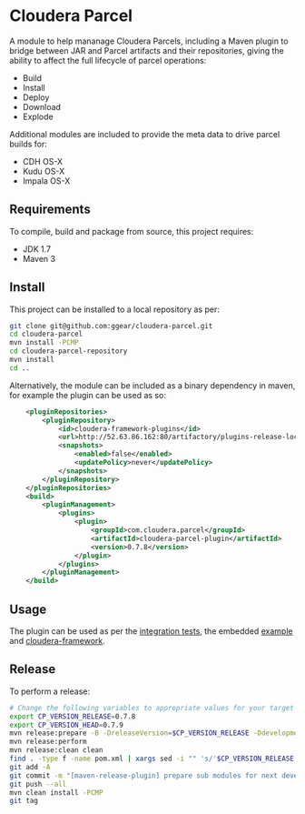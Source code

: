# Cloudera Parcel

A module to help mananage Cloudera Parcels, including a Maven plugin to bridge between JAR and Parcel artifacts and their repositories, giving the ability to affect the full lifecycle of parcel operations:

* Build
* Install
* Deploy
* Download
* Explode

Additional modules are included to provide the meta data to drive parcel builds for:

* CDH OS-X
* Kudu OS-X
* Impala OS-X

## Requirements

To compile, build and package from source, this project requires:

* JDK 1.7
* Maven 3

## Install

This project can be installed to a local repository as per:

```bash
git clone git@github.com:ggear/cloudera-parcel.git
cd cloudera-parcel
mvn install -PCMP
cd cloudera-parcel-repository
mvn install
cd ..
```

Alternatively, the module can be included as a binary dependency in maven, for example the plugin can be used as so:

```xml
	<pluginRepositories>
		<pluginRepository>
			<id>cloudera-framework-plugins</id>
			<url>http://52.63.86.162:80/artifactory/plugins-release-local</url>
			<snapshots>
				<enabled>false</enabled>
				<updatePolicy>never</updatePolicy>
			</snapshots>
		</pluginRepository>
	</pluginRepositories>
	<build>
		<pluginManagement>
			<plugins>
				<plugin>
					<groupId>com.cloudera.parcel</groupId>
					<artifactId>cloudera-parcel-plugin</artifactId>
					<version>0.7.8</version>
				</plugin>
			</plugins>
		</pluginManagement>
	</build>
```

## Usage

The plugin can be used as per the [integration tests](https://github.com/ggear/cloudera-parcel/tree/master/cloudera-parcel-plugin/src/it), the embedded [example](https://github.com/ggear/cloudera-parcel/tree/master/cloudera-parcel-repository/cloudera-parcel-repository-sqoop-teradata) and [cloudera-framework](https://github.com/ggear/cloudera-framework).

## Release

To perform a release:

```bash
# Change the following variables to appropriate values for your target release
export CP_VERSION_RELEASE=0.7.8
export CP_VERSION_HEAD=0.7.9
mvn release:prepare -B -DreleaseVersion=$CP_VERSION_RELEASE -DdevelopmentVersion=$CP_VERSION_HEAD-SNAPSHOT
mvn release:perform
mvn release:clean clean
find . -type f -name pom.xml | xargs sed -i "" 's/'$CP_VERSION_RELEASE'-SNAPSHOT/'$CP_VERSION_HEAD'-SNAPSHOT/g';
git add -A
git commit -m "[maven-release-plugin] prepare sub modules for next development iteration"
git push --all
mvn clean install -PCMP
git tag
```
